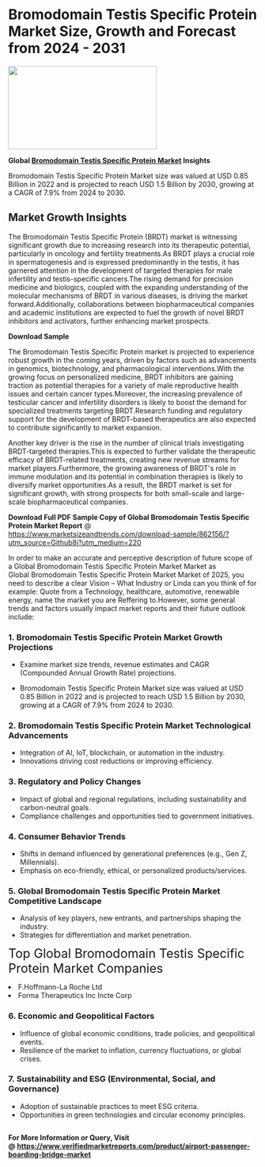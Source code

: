 <H1>Bromodomain Testis Specific Protein Market Size, Growth and Forecast from 2024 - 2031</H1><img class="aligncenter size-medium wp-image-584254" src="https://thirdeyenews.in/wp-content/uploads/2024/09/Global-Market-Research-300x168.jpeg" alt="" width="300" height="168" /><p><strong>Global&nbsp;<a href="https://www.marketsizeandtrends.com/download-sample/862156/?utm_source=Github8j?utm_medium=220">Bromodomain Testis Specific Protein Market</a> Insights</strong></p><p>Bromodomain Testis Specific Protein Market size was valued at USD 0.85 Billion in 2022 and is projected to reach USD 1.5 Billion by 2030, growing at a CAGR of 7.9% from 2024 to 2030.</p><p><h2>Market Growth Insights</h2> <p>The Bromodomain Testis Specific Protein (BRDT) market is witnessing significant growth due to increasing research into its therapeutic potential, particularly in oncology and fertility treatments.As BRDT plays a crucial role in spermatogenesis and is expressed predominantly in the testis, it has garnered attention in the development of targeted therapies for male infertility and testis-specific cancers.The rising demand for precision medicine and biologics, coupled with the expanding understanding of the molecular mechanisms of BRDT in various diseases, is driving the market forward.Additionally, collaborations between biopharmaceutical companies and academic institutions are expected to fuel the growth of novel BRDT inhibitors and activators, further enhancing market prospects.</p> <p><strong>Download Sample</strong></p> <p>The Bromodomain Testis Specific Protein market is projected to experience robust growth in the coming years, driven by factors such as advancements in genomics, biotechnology, and pharmacological interventions.With the growing focus on personalized medicine, BRDT inhibitors are gaining traction as potential therapies for a variety of male reproductive health issues and certain cancer types.Moreover, the increasing prevalence of testicular cancer and infertility disorders is likely to boost the demand for specialized treatments targeting BRDT.Research funding and regulatory support for the development of BRDT-based therapeutics are also expected to contribute significantly to market expansion.</p> <p>Another key driver is the rise in the number of clinical trials investigating BRDT-targeted therapies.This is expected to further validate the therapeutic efficacy of BRDT-related treatments, creating new revenue streams for market players.Furthermore, the growing awareness of BRDT's role in immune modulation and its potential in combination therapies is likely to diversify market opportunities.As a result, the BRDT market is set for significant growth, with strong prospects for both small-scale and large-scale biopharmaceutical companies.</p> <p><span class=""><strong>Download Full PDF Sample Copy of Global Bromodomain Testis Specific Protein Market Report</strong> @ <a href="https://www.marketsizeandtrends.com/download-sample/862156/?utm_source=Github8j?utm_medium=220" target="_blank">https://www.marketsizeandtrends.com/download-sample/862156/?utm_source=Github8j?utm_medium=220</a></span></p><p>In order to make an accurate and perceptive description of future scope of a Global&nbsp;Bromodomain Testis Specific Protein Market Market as Global&nbsp;Bromodomain Testis Specific Protein Market Market of 2025, you need to describe a clear Vision &ndash; What Industry or Linda can you think of for example: Quote from a Technology, healthcare, automotive, renewable energy, name the market you are Reffering to.However, some general trends and factors usually impact market reports and their future outlook include:</p><h3>1.&nbsp;<strong>Bromodomain Testis Specific Protein Market Growth Projections</strong></h3><ul><li>Examine market size trends, revenue estimates and CAGR (Compounded Annual Growth Rate) projections.</li><li><p>Bromodomain Testis Specific Protein Market size was valued at USD 0.85 Billion in 2022 and is projected to reach USD 1.5 Billion by 2030, growing at a CAGR of 7.9% from 2024 to 2030.</p></li></ul><h3>2.&nbsp;<strong>Bromodomain Testis Specific Protein Market Technological Advancements</strong></h3><ul><li>Integration of AI, IoT, blockchain, or automation in the industry.</li><li>Innovations driving cost reductions or improving efficiency.</li></ul><h3>3.&nbsp;<strong>Regulatory and Policy Changes</strong></h3><ul><li>Impact of global and regional regulations, including sustainability and carbon-neutral goals.</li><li>Compliance challenges and opportunities tied to government initiatives.</li></ul><h3>4.&nbsp;<strong>Consumer Behavior Trends</strong></h3><ul><li>Shifts in demand influenced by generational preferences (e.g., Gen Z, Millennials).</li><li>Emphasis on eco-friendly, ethical, or personalized products/services.</li></ul><h3>5.&nbsp;<strong>Global Bromodomain Testis Specific Protein Market Competitive Landscape</strong></h3><ul><li>Analysis of key players, new entrants, and partnerships shaping the industry.</li><li>Strategies for differentiation and market penetration.</li></ul><p data-pm-slice="1 1 []"><span style="color: inherit; font-family: inherit; font-size: 25px;">Top Global Bromodomain Testis Specific Protein Market Companies</span></p><div class="" data-test-id=""><p><li>F.Hoffmann-La Roche Ltd</li><li> Forma Therapeutics Inc Incte Corp</li></p></div><h3>6.&nbsp;<strong>Economic and Geopolitical Factors</strong></h3><ul><li>Influence of global economic conditions, trade policies, and geopolitical events.</li><li>Resilience of the market to inflation, currency fluctuations, or global crises.</li></ul><h3>7.&nbsp;<strong>Sustainability and ESG (Environmental, Social, and Governance)</strong></h3><ul><li>Adoption of sustainable practices to meet ESG criteria.</li><li>Opportunities in green technologies and circular economy principles.</li></ul><h2><strong style="font-size: 14px;">For More Information or Query, Visit @&nbsp;</strong><a style="background-color: #ffffff; font-size: 14px;" href="https://www.marketsizeandtrends.com/report/bromodomain-testis-specific-protein-market/" target="_blank">https://www.verifiedmarketreports.com/product/airport-passenger-boarding-bridge-market</a></h2>